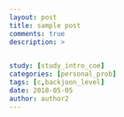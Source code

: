 ```yaml
---
layout: post
title: sample post
comments: true
description: >
  

study: [study_intro_coe]
categories: [personal_prob]
tags: [c,backjoon_level]
date: 2018-05-05
author: author2
---
```





